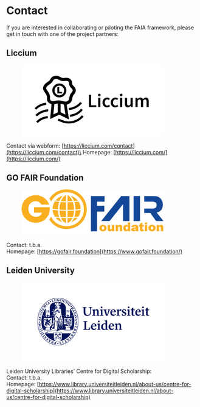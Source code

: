 # Contact

If you are interested in collaborating or piloting the FAIA framework, please get in touch with one of the project partners:&#x20;

## **Liccium**

<div align="left"><figure><img src=".gitbook/assets/Liccium horizontal.png" alt="" width="375"><figcaption></figcaption></figure></div>

Contact via webform: [https://liccium.com/contact](https://liccium.com/contact)\
Homepage: [https://liccium.com/](https://liccium.com/)

## **GO FAIR Foundation**

<div align="left"><figure><img src=".gitbook/assets/GFF logo.png" alt="" width="375"><figcaption></figcaption></figure></div>

Contact: t.b.a.\
Homepage: [https://gofair.foundation](https://www.gofair.foundation/)

## **Leiden University**

<div align="left"><figure><img src=".gitbook/assets/UL - Algemeen - RGB-Kleur.png" alt="" width="375"><figcaption></figcaption></figure></div>

Leiden University Libraries’ Centre for Digital Scholarship:\
Contact: t.b.a.\
Homepage: [https://www.library.universiteitleiden.nl/about-us/centre-for-digital-scholarship](https://www.library.universiteitleiden.nl/about-us/centre-for-digital-scholarship)
